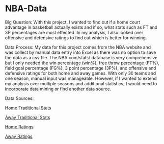 # NBA-Data

Big Question: With this project, I wanted to find out if a home court advantage in basketball actually exists and if so, what stats such as FT and 3P percentages are most effected. In my analysis, I also looked over offensive and defensive ratings to find out which is better for winning.

Data Process: My data for this project comes from the NBA website and was collect by manual data entry into Excel as there was no option to save the data as a csv file. The NBA.com/stats/ database is very comprehensive but I only needed the win percentage (win%), free throw percentage (FT%), field goal percentage (FG%), 3 point percentage (3P%), and offensive and defensive ratings for both home and away games. With only 30 teams and one season, manual input was manageable. However, if I wanted to extend my analysis over multiple seasons and additional statistics, I would need to incorporate data mining or find another data source.

Data Sources:

[Home Traditional Stats](https://www.nba.com/stats/teams/traditional/?sort=W_PCT&dir=-1&Season=2021-22&SeasonType=Regular%20Season&Location=Home)

[Away Traditional Stats](https://www.nba.com/stats/teams/traditional/?sort=W_PCT&dir=-1&Season=2021-22&SeasonType=Regular%20Season&Location=Road)

[Home Ratings](https://www.nba.com/stats/teams/advanced/?sort=W&dir=-1&Season=2021-22&SeasonType=Regular%20Season&Location=Home)

[Away Ratings](https://www.nba.com/stats/teams/advanced/?sort=W&dir=-1&Season=2021-22&SeasonType=Regular%20Season&Location=Road)

